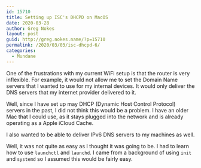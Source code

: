 ```yaml
---
id: 15710
title: Setting up ISC's DHCPD on MacOS
date: 2020-03-28
author: Greg Nokes
layout: post
guid: http://greg.nokes.name/?p=15710
permalink: /2020/03/03/isc-dhcpd-6/
categories:
  - Mundane
---
```



One of the frustrations with my current WiFi setup is that the router is very inflexible. For example, it would not allow me to set the Domain Name servers that I wanted to use for my internal devices. It would only deliver the DNS servers that my internet provider delivered to it.

<!--more -->

Well, since I have set up may DHCP (Dynamic Host Control Protocol) servers in the past, I did not think this would be a problem. I have an older Mac that I could use, as it stays plugged into the network and is already operating as a Apple iCloud Cache.

I also wanted to be able to deliver IPv6 DNS servers to my machines as well.

Well, it was not quite as easy as I thought it was going to be. I had to learn how to use `launchctl` and `launchd`. I came from a background of using `init` and `systemd` so I assumed this would be fairly easy.